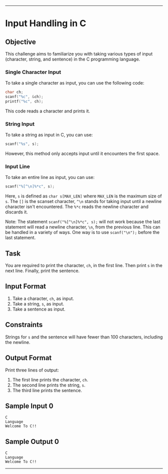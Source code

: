 
---

# Input Handling in C

## Objective

This challenge aims to familiarize you with taking various types of input (character, string, and sentence) in the C programming language.

### Single Character Input

To take a single character as input, you can use the following code:

```c
char ch;
scanf("%c", &ch);
printf("%c", ch);
```

This code reads a character and prints it.

### String Input

To take a string as input in C, you can use:

```c
scanf("%s", s);
```

However, this method only accepts input until it encounters the first space.

### Input Line

To take an entire line as input, you can use:

```c
scanf("%[^\n]%*c", s);
```

Here, `s` is defined as `char s[MAX_LEN]` where `MAX_LEN` is the maximum size of `s`. The `[]` is the scanset character, `^\n` stands for taking input until a newline character isn't encountered. The `%*c` reads the newline character and discards it.

Note: The statement `scanf("%[^\n]%*c", s);` will not work because the last statement will read a newline character, `\n`, from the previous line. This can be handled in a variety of ways. One way is to use `scanf("\n");` before the last statement.

## Task

You are required to print the character, `ch`, in the first line. Then print `s` in the next line. Finally, print the sentence.

## Input Format

1. Take a character, `ch`, as input.
2. Take a string, `s`, as input.
3. Take a sentence as input.

## Constraints

Strings for `s` and the sentence will have fewer than 100 characters, including the newline.

## Output Format

Print three lines of output:
1. The first line prints the character, `ch`.
2. The second line prints the string, `s`.
3. The third line prints the sentence.

## Sample Input 0

```
C
Language
Welcome To C!!
```

## Sample Output 0

```
C
Language
Welcome To C!!
```

--- 
